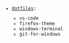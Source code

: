 <pre><code><ul><li><ins>dotfiles</ins>:</li><ul><li>vs-code</li><li>firefox-theme</li><li>windows-terminal</li><li>git-for-windows</li></ul></ul></code></pre>